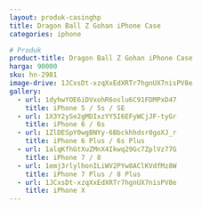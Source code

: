 ```yaml
---
layout: produk-casinghp
title: Dragon Ball Z Gohan iPhone Case
categories: iphone

# Produk
product-title: Dragon Ball Z Gohan iPhone Case
harga: 90000
sku: hn-2981
image-drive: 1JCxsDt-xzqXxEdXRTr7hgnUX7nisPV8e
gallery:
  - url: 1dyhwYOE6iDVxohR6oslu6C91FDMPxD47
    title: iPhone 5 / 5s / SE
  - url: 1X3Y2ySe2gMDIxzYY5I6EFyWCjJF-tyGr
    title: iPhone 6 / 6s
  - url: 1ZlDESpY0wgBNYy-6Bbckhhdsr0goXJ_r
    title: iPhone 6 Plus / 6s Plus
  - url: 1alqKfhGtXuZMnX4Ikwq29Gc7ZplVz77G
    title: iPhone 7 / 8
  - url: 1emj3rlylhonILiWV2PYw8AClKVdfMz8W
    title: iPhone 7 Plus / 8 Plus
  - url: 1JCxsDt-xzqXxEdXRTr7hgnUX7nisPV8e
    title: iPhone X
---
```

